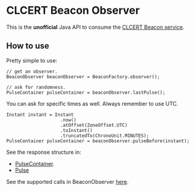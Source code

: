 # CLCERT Beacon Observer

This is the **unofficial** Java API to consume
the [CLCERT Beacon service](https://random.uchile.cl/using/#desarrolladores).

## How to use

Pretty simple to use:

```
// get an observer.
BeaconObserver beaconObserver = BeaconFactory.observer();

// ask for randomness.
PulseContainer pulseContainer = beaconObserver.lastPulse();
```

You can ask for specific times as well. Always remember to use UTC.

```
Instant instant = Instant
                    .now()
                    .atOffset(ZoneOffset.UTC)
                    .toInstant()
                    .truncatedTo(ChronoUnit.MINUTES);
PulseContainer pulseContainer = beaconObserver.pulseBefore(instant);
```

See the response structure in:
- [PulseContainer](https://github.com/elbraulio/clcert-beacon-observer/blob/master/src/main/java/com/elbraulio/clcert/beacon/PulseContainer.java).
- [Pulse](https://github.com/elbraulio/clcert-beacon-observer/blob/master/src/main/java/com/elbraulio/clcert/beacon/Pulse.java)

See the supported calls in BeaconObserver [here](https://github.com/elbraulio/clcert-beacon-observer/blob/master/src/main/java/com/elbraulio/clcert/beacon/BeaconObserver.java).
